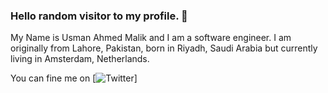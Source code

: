### Hello random visitor to my profile. 👋
My Name is Usman Ahmed Malik and I am a software engineer. I am originally from Lahore, Pakistan, born in Riyadh, Saudi Arabia but currently living in Amsterdam, Netherlands. 

You can fine me on [![Twitter][1]] 


<!-- links social media accounts -->

[1]: https://img.shields.io/twitter/follow/usmanahmedmalik?label=Follow&style=social